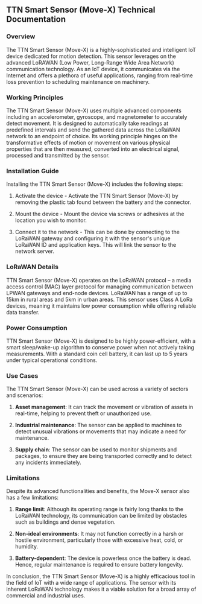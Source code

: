 ## TTN Smart Sensor (Move-X) Technical Documentation
  
### Overview
The TTN Smart Sensor (Move-X) is a highly-sophisticated and intelligent IoT device dedicated for motion detection. This sensor leverages on the advanced LoRAWAN (Low Power, Long-Range Wide Area Network) communication technology. As an IoT device, it communicates via the Internet and offers a plethora of useful applications, ranging from real-time loss prevention to scheduling maintenance on machinery. 

### Working Principles
The TTN Smart Sensor (Move-X) uses multiple advanced components including an accelerometer, gyroscope, and magnetometer to accurately detect movement. It is designed to automatically take readings at predefined intervals and send the gathered data across the LoRaWAN network to an endpoint of choice. Its working principle hinges on the transformative effects of motion or movement on various physical properties that are then measured, converted into an electrical signal, processed and transmitted by the sensor. 

### Installation Guide
Installing the TTN Smart Sensor (Move-X) includes the following steps:

1. Activate the device - Activate the TTN Smart Sensor (Move-X) by removing the plastic tab found between the battery and the connector.

2. Mount the device - Mount the device via screws or adhesives at the location you wish to monitor.

3. Connect it to the network - This can be done by connecting to the LoRaWAN gateway and configuring it with the sensor's unique LoRaWAN ID and application keys. This will link the sensor to the network server.

### LoRaWAN Details
TTN Smart Sensor (Move-X) operates on the LoRaWAN protocol – a media access control (MAC) layer protocol for managing communication between LPWAN gateways and end-node devices. LoRaWAN has a range of up to 15km in rural areas and 5km in urban areas. This sensor uses Class A LoRa devices, meaning it maintains low power consumption while offering reliable data transfer.

### Power Consumption
TTN Smart Sensor (Move-X) is designed to be highly power-efficient, with a smart sleep/wake-up algorithm to conserve power when not actively taking measurements. With a standard coin cell battery, it can last up to 5 years under typical operational conditions.

### Use Cases
The TTN Smart Sensor (Move-X) can be used across a variety of sectors and scenarios:

1. **Asset management**: It can track the movement or vibration of assets in real-time, helping to prevent theft or unauthorized use.

2. **Industrial maintenance**: The sensor can be applied to machines to detect unusual vibrations or movements that may indicate a need for maintenance.

3. **Supply chain**: The sensor can be used to monitor shipments and packages, to ensure they are being transported correctly and to detect any incidents immediately.

### Limitations
Despite its advanced functionalities and benefits, the Move-X sensor also has a few limitations:

1. **Range limit**: Although its operating range is fairly long thanks to the LoRaWAN technology, its communication can be limited by obstacles such as buildings and dense vegetation.

2. **Non-ideal environments**: It may not function correctly in a harsh or hostile environment, particularly those with excessive heat, cold, or humidity.

3. **Battery-dependent**: The device is powerless once the battery is dead. Hence, regular maintenance is required to ensure battery longevity.

In conclusion, the TTN Smart Sensor (Move-X) is a highly efficacious tool in the field of IoT with a wide range of applications. The sensor with its inherent LoRaWAN technology makes it a viable solution for a broad array of commercial and industrial uses.